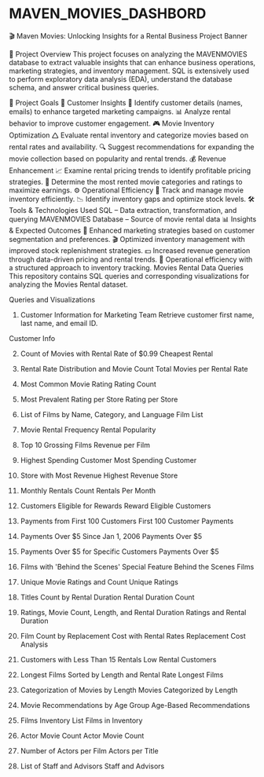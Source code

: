 # MAVEN_MOVIES_DASHBORD

🎬 Maven Movies: Unlocking Insights for a Rental Business
Project Banner

📌 Project Overview
This project focuses on analyzing the MAVENMOVIES database to extract valuable insights that can enhance business operations, marketing strategies, and inventory management. SQL is extensively used to perform exploratory data analysis (EDA), understand the database schema, and answer critical business queries.

🎯 Project Goals
🛒 Customer Insights
📌 Identify customer details (names, emails) to enhance targeted marketing campaigns.
📊 Analyze rental behavior to improve customer engagement.
🎮 Movie Inventory Optimization
🛆 Evaluate rental inventory and categorize movies based on rental rates and availability.
🔍 Suggest recommendations for expanding the movie collection based on popularity and rental trends.
💰 Revenue Enhancement
📈 Examine rental pricing trends to identify profitable pricing strategies.
🎥 Determine the most rented movie categories and ratings to maximize earnings.
⚙️ Operational Efficiency
📌 Track and manage movie inventory efficiently.
📉 Identify inventory gaps and optimize stock levels.
🛠️ Tools & Technologies Used
SQL – Data extraction, transformation, and querying
MAVENMOVIES Database – Source of movie rental data
📊 Insights & Expected Outcomes
📢 Enhanced marketing strategies based on customer segmentation and preferences.
🎬 Optimized inventory management with improved stock replenishment strategies.
💵 Increased revenue generation through data-driven pricing and rental trends.
📌 Operational efficiency with a structured approach to inventory tracking.
Movies Rental Data Queries
This repository contains SQL queries and corresponding visualizations for analyzing the Movies Rental dataset.

Queries and Visualizations
1. Customer Information for Marketing Team
Retrieve customer first name, last name, and email ID.

Customer Info

2. Count of Movies with Rental Rate of $0.99
Cheapest Rental

3. Rental Rate Distribution and Movie Count
Total Movies per Rental Rate

4. Most Common Movie Rating
Rating Count

5. Most Prevalent Rating per Store
Rating per Store

6. List of Films by Name, Category, and Language
Film List

7. Movie Rental Frequency
Rental Popularity

8. Top 10 Grossing Films
Revenue per Film

9. Highest Spending Customer
Most Spending Customer

10. Store with Most Revenue
Highest Revenue Store

11. Monthly Rentals Count
Rentals Per Month

12. Customers Eligible for Rewards
Reward Eligible Customers

13. Payments from First 100 Customers
First 100 Customer Payments

14. Payments Over $5 Since Jan 1, 2006
Payments Over $5

15. Payments Over $5 for Specific Customers
Payments Over $5

16. Films with 'Behind the Scenes' Special Feature
Behind the Scenes Films

17. Unique Movie Ratings and Count
Unique Ratings

18. Titles Count by Rental Duration
Rental Duration Count

19. Ratings, Movie Count, Length, and Rental Duration
Ratings and Rental Duration

20. Film Count by Replacement Cost with Rental Rates
Replacement Cost Analysis

21. Customers with Less Than 15 Rentals
Low Rental Customers

22. Longest Films Sorted by Length and Rental Rate
Longest Films

23. Categorization of Movies by Length
Movies Categorized by Length

24. Movie Recommendations by Age Group
Age-Based Recommendations

25. Films Inventory List
Films in Inventory

26. Actor Movie Count
Actor Movie Count

27. Number of Actors per Film
Actors per Title

28. List of Staff and Advisors
Staff and Advisors
